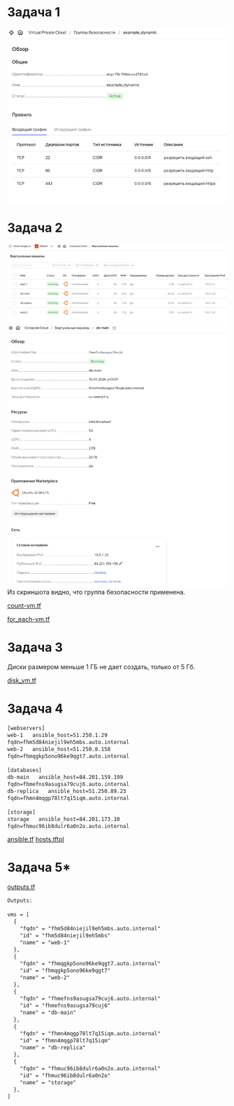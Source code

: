 # Задача 1
![Alt text](images/task1.png)

# Задача 2
![Alt text](images/task2-1.png)
![Alt text](images/task2-2.png)
Из скриншота видно, что группа безопасности применена.

[count-vm.tf](count-vm.tf)

[for_each-vm.tf](for_each-vm.tf)

# Задача 3
Диски размером меньше 1 ГБ не дает создать, только от 5 Гб.

[disk_vm.tf ](disk_vm.tf)

# Задача 4
```
[webservers]
web-1   ansible_host=51.250.1.29  fqdn=fhm5d84niejil9eh5mbs.auto.internal
web-2   ansible_host=51.250.8.158  fqdn=fhmqgkp5ono96ke9qgt7.auto.internal

[databases]
db-main   ansible_host=84.201.159.199 fqdn=fhmefns9asugsa79cuj6.auto.internal
db-replica   ansible_host=51.250.89.23 fqdn=fhmn4mqgp78lt7q15iqm.auto.internal

[storage]
storage   ansible_host=84.201.173.10  fqdn=fhmuc96ib8dulr6a0n2o.auto.internal
```
[ansible.tf](ansible.tf)
[hosts.tftpl](hosts.tftpl)


# Задача 5*

[outputs.tf](outputs.tf)

```
Outputs:

vms = [
  {
    "fqdn" = "fhm5d84niejil9eh5mbs.auto.internal"
    "id" = "fhm5d84niejil9eh5mbs"
    "name" = "web-1"
  },
  {
    "fqdn" = "fhmqgkp5ono96ke9qgt7.auto.internal"
    "id" = "fhmqgkp5ono96ke9qgt7"
    "name" = "web-2"
  },
  {
    "fqdn" = "fhmefns9asugsa79cuj6.auto.internal"
    "id" = "fhmefns9asugsa79cuj6"
    "name" = "db-main"
  },
  {
    "fqdn" = "fhmn4mqgp78lt7q15iqm.auto.internal"
    "id" = "fhmn4mqgp78lt7q15iqm"
    "name" = "db-replica"
  },
  {
    "fqdn" = "fhmuc96ib8dulr6a0n2o.auto.internal"
    "id" = "fhmuc96ib8dulr6a0n2o"
    "name" = "storage"
  },
]
```